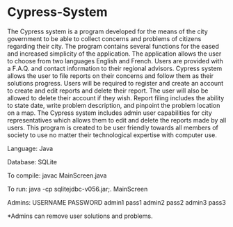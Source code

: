 # Cypress-System
The Cypress system is a program developed for the means of the city government to be able to collect concerns and problems of citizens regarding their city. The program contains several functions for the eased and increased simplicity of the application. The application allows the user to choose from two languages English and French. Users are provided with a F.A.Q. and contact information to their regional advisors. Cypress system allows the user to file reports on their concerns and follow them as their solutions progress. Users will be required to register and create an account to create and edit reports and delete their report. The user will also be allowed to delete their account if they wish. Report filing includes the ability to state date, write problem description, and pinpoint the problem location on a map. The Cypress system includes admin user capabilities for city representatives which allows them to edit and delete the reports made by all users. This program is created to be user friendly towards all members of society to use no matter their technological expertise with computer use.

Language: Java

Database: SQLite

To compile: javac MainScreen.java

To run: java -cp sqlitejdbc-v056.jar;. MainScreen

Admins:
	USERNAME	PASSWORD
	admin1	pass1
	admin2	pass2
	admin3	pass3

*Admins can remove user solutions and problems.
